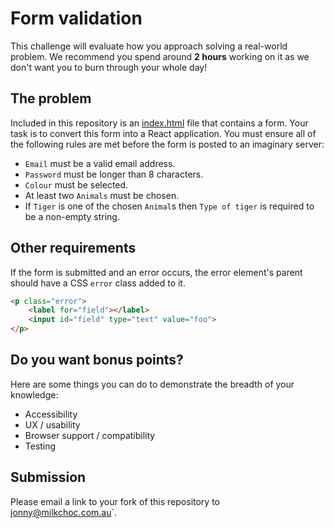 # Form validation

This challenge will evaluate how you approach solving a real-world problem. We recommend you spend around **2 hours** working on it as we don't want you to burn through your whole day!

## The problem

Included in this repository is an [index.html](index.html) file that contains a form. Your task is to convert this form into a React application. You must ensure all of the following rules are met before the form is posted to an imaginary server:

* `Email` must be a valid email address.
* `Password` must be longer than 8 characters.
* `Colour` must be selected.
* At least two `Animals` must be chosen.
* If `Tiger` is one of the chosen `Animal`s then `Type of tiger` is required to be a non-empty string.

## Other requirements

If the form is submitted and an error occurs, the error element's parent should have a CSS `error` class added to it.

```html
<p class="error">
    <label for="field"></label>
    <input id="field" type="text" value="foo">
</p>
```

## Do you want bonus points?

Here are some things you can do to demonstrate the breadth of your knowledge:

- Accessibility
- UX / usability 
- Browser support / compatibility
- Testing

## Submission

Please email a link to your fork of this repository to jonny@milkchoc.com.au`.
